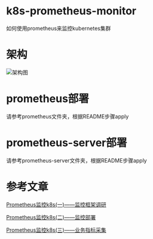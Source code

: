 # k8s-prometheus-monitor
如何使用prometheus来监控kubernetes集群

# 架构
![架构图](http://static.dragonest.com/share/img/prometheus-monitor.png)

# prometheus部署
请参考prometheus文件夹，根据README步骤apply

# prometheus-server部署
请参考prometheus-server文件夹，根据README步骤apply

# 参考文章
[Prometheus监控k8s(一)——监控框架调研](http://xianyuluo.com/post/prometheus%E7%9B%91%E6%8E%A7k8s%E4%B8%80%E7%9B%91%E6%8E%A7%E6%A1%86%E6%9E%B6%E8%B0%83%E7%A0%94/)

[Prometheus监控k8s(二)——监控部署](http://xianyuluo.com/post/prometheus%E7%9B%91%E6%8E%A7k8s%E4%BA%8C%E7%9B%91%E6%8E%A7%E9%83%A8%E7%BD%B2/)

[Prometheus监控k8s(三)——业务指标采集](https://xianyuluo.com/post/prometheus%E7%9B%91%E6%8E%A7k8s%E4%B8%89%E4%B8%9A%E5%8A%A1%E6%8C%87%E6%A0%87%E9%87%87%E9%9B%86/)
